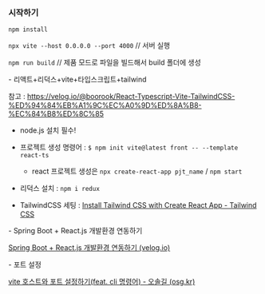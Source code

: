### 시작하기

`npm install`

`npx vite --host 0.0.0.0 --port 4000` // 서버 실행

`npm run build` // 제품 모드로 파일을 빌드해서 build 폴더에 생성  



















\- 리액트+리덕스+vite+타입스크립트+tailwind

참고 : https://velog.io/@boorook/React-Typescript-Vite-TailwindCSS-%ED%94%84%EB%A1%9C%EC%A0%9D%ED%8A%B8-%EC%84%B8%ED%8C%85

- node.js 설치 필수!
- 프로젝트 생성 명령어 : `$ npm init vite@latest front -- --template react-ts` 
  - react 프로젝트 생성은 `npx create-react-app pjt_name` / `npm start`
- 리덕스 설치 : `npm i redux`

- TailwindCSS 세팅 : [Install Tailwind CSS with Create React App - Tailwind CSS](https://tailwindcss.com/docs/guides/create-react-app)



\- Spring Boot + React.js 개발환경 연동하기

[Spring Boot + React.js 개발환경 연동하기 (velog.io)](https://velog.io/@u-nij/Spring-Boot-React.js-개발환경-세팅)



\- 포트 설정

[vite 호스트와 포트 설정하기(feat. cli 명령어) - 오솔길 (osg.kr)](https://osg.kr/archives/648)
